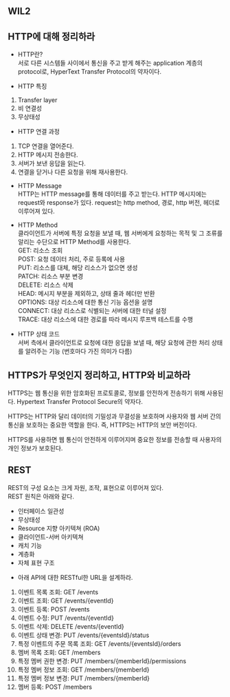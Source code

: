## WIL2
HTTP에 대해 정리하라
---
* HTTP란?   
 서로 다른 시스템들 사이에서 통신을 주고 받게 해주는 application 계층의 protocol로, HyperText Transfer Protocol의 약자이다.

 * HTTP 특징   
 1. Transfer layer
 2. 비 연결성
 3. 무상태성

 * HTTP 연결 과정   
 1. TCP 연결을 열어준다.
 2. HTTP 메시지 전송한다.
 3. 서버가 보낸 응답을 읽는다.
 4. 연결을 닫거나 다른 요청을 위해 재사용한다.

 * HTTP Message   
 HTTP는 HTTP message를 통해 데이터를 주고 받는다. HTTP 메시지에는 request와 response가 있다. request는 http method, 경로, http 버전, 헤더로 이루어져 있다.

 * HTTP Method   
 클라이언트가 서버에 특정 요청을 보낼 때, 웹 서버에게 요청하는 목적 및 그 조류를 알리는 수단으로 HTTP Method를 사용한다.   
 GET: 리소스 조회   
 POST: 요청 데이터 처리, 주로 등록에 사용   
 PUT: 리소스를 대체, 해당 리소스가 없으면 생성   
 PATCH: 리소스 부분 변경   
 DELETE: 리소스 삭제   
 HEAD: 메시지 부분을 제외하고, 상태 줄과 헤더만 반환   
 OPTIONS: 대상 리소스에 대한 통신 기능 옵션을 설명   
 CONNECT: 대상 리소스로 식별되는 서버에 대한 터널 설정   
 TRACE: 대상 리소스에 대한 경로를 따라 메시지 루프백 테스트를 수행   

 * HTTP 상태 코드   
서버 측에서 클라이언트로 요청에 대한 응답을 보낼 때, 해당 요청에 관한 처리 상태를 알려주는 기능 (번호마다 가진 의미가 다름)

HTTPS가 무엇인지 정리하고, HTTP와 비교하라
---
HTTPS는 웹 통신을 위한 암호화된 프로토콜로, 정보를 안전하게 전송하기 위해 사용된다. Hypertext Transfer Protocol Secure의 약자다.   

HTTPS는 HTTP와 달리 데이터의 기밀성과 무결성을 보호하며 사용자와 웹 서버 간의 통신을 보호하는 중요한 역할을 한다. 즉, HTTPS는 HTTP의 보안 버전이다.   

HTTPS를 사용하면 웹 통신이 안전하게 이루어지며 중요한 정보를 전송할 때 사용자의 개인 정보가 보호된다.

REST
---
REST의 구성 요소는 크게 자원, 조작, 표현으로 이루어져 있다.   
REST 원칙은 아래와 같다.
- 인터페이스 일관성
- 무상태성
- Resource 지향 아키텍쳐 (ROA)
- 클라이언트-서버 아키텍쳐
- 캐치 기능
- 계층화
- 자체 표현 구조   

* 아래 API에 대한 RESTful한 URL을 설계하라.
1. 이벤트 목록 조회: GET /events
2. 이벤트 조회: GET /events/{eventId}
3. 이벤트 등록: POST /events
4. 이벤트 수정: PUT /events/{eventId}
5. 이벤트 삭제: DELETE /events/{eventId}
6. 이벤트 상태 변경: PUT /events/{eventsId}/status
7. 특정 이벤트의 주문 목록 조회: GET /events/{eventsId}/orders
8. 멤버 목록 조회: GET /members
9. 특정 멤버 권한 변경: PUT /members/{memberId}/permissions
10. 특정 멤버 정보 조회: GET /members/{memberId}
11. 특정 멤버 정보 변경: PUT /members/{memberId}
12. 멤버 등록: POST /members